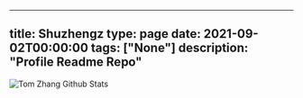 
---
title: Shuzhengz
type: page
date: 2021-09-02T00:00:00
tags: ["None"]
description: "Profile Readme Repo"
---


![Tom Zhang Github Stats](https://github-readme-stats.vercel.app/api?username=Shuzhengz&count_private=true&show_icons=true&title_color=fff&icon_color=79ff97&text_color=9f9f9f&bg_color=151515)